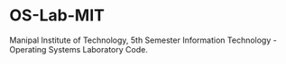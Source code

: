 # OS-Lab-MIT
Manipal Institute of Technology, 5th Semester Information Technology - Operating Systems Laboratory Code.
